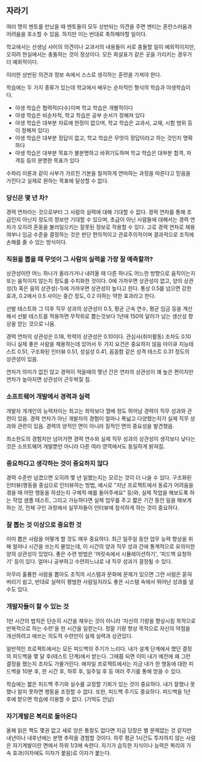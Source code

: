 ## 자라기

여러 명의 멘토를 만났을 때 멘토들이 모두 상반되는 의견을 주면 멘티는 혼란스러움과 어려움을 호소할 수 있음.
하지만 이는 반대로 축하해야할 일이다.

학교에서는 선생님 사이의 의견이나 교과서의 내용들이 서로 충돌할 일이 예외적이지만, 오히려 현실에서는 충돌하는 것이 정상이다.
모든 화살표가 같은 곳을 가리키는 경우가 더 예외적이다.

이러한 상반된 의견과 정보 속에서 스스로 생각하는 훈련을 가져야 한다.

학습에는 두 가지 종류가 있는데 학교에서 배우는 순차적인 형식의 학습과 야생학습이다.
- 야생 학습은 협력적(다수)이며 학교 학습은 개별적이다
- 야생 학습은 비순차적, 학교 학습은 공부 순서가 정해져 있다
- 야생 학습은 대부분 자료에 한정이 없으며, 학교 학습은 교과서, 교재, 시험 범위 등이 정해져 있다)
- 야생 학습은 대부분 정답이 없고, 학교 학습은 무엇이 정답이라고 하는 것인지 명확하다
- 야생 학습은 대부분 목표가 불분명하고 바뀌기도하며 학교 학습은 대부분 합격, 자격등 등의 분명한 목표가 있다

수파리 이론과 같이 사부가 가르친 기본을 철저하게 연마하는 과정을 따른다고 믿음을 가진다고 실제로 원하는 목표에 달성할 수 없다.

### 당신은 몇 년 차?

경력 연차라는 것으로부터 그 사람의 실력에 대해 기대할 수 없다.
경력 연차를 통해 초급인지 아닌지 정도의 정보만 기대할 수 있으며, 초급이 아닌 사람들에 대해서는 경력 연차가 오히려 혼동을 불러일으키는 잘못된 정보로 작용할 수 있다.
고로 경력 연차로 채용 여부나 임금 수준을 결정하는 것은 판단 편의적이고 관료주의적이며 결과적으로 조직에 손해를 줄 수 있는 방식이다.

### 직원을 뽑을 때 무엇이 그 사람의 실력을 가장 잘 예측할까?

상관성이란 어느 하나가 올라가거나 내려올 때 다른 하나도 어느한 방향으로 움직이는지 또는 움직이지 않는지 정도를 수치화한 것이다.
0에 가까우면 상관성이 없고, 양의 상관성(1) 혹은 음의 상관성(-1)에 가까우면 상관성이 높다고 한다.
통상 0.5를 넘으면 강한 효과, 0.2에서 0.5 사이는 중간 정도, 0.2 이하는 약한 효과라고 한다.

선발 테스트와 그 이후 직무 성과의 상관성이 0.5, 평균 근속 연수, 평균 임금 등을 계산해서 선발 테스트를 적용하면
무작위로 뽑는것보다 1년에 150억 달러가 넘는 생산성 향상을 얻는 것으로 나옴.

경력 연차의 상관성은 0.18, 학력의 상관성은 0.10이다. 관심사(취미활동) 조차도 0.10이니 실제 좋은 사람을 채용하는데 있어서 두 가지 요건은 중요하지 않음
아이큐 지능테스트 0.51, 구조화된 인터뷰 0.51, 성실성 0.41, 꼼꼼함 같은 성격 테스트 0.31 정도의 상관성이 있음.

연차가 의미가 없진 않고 경력이 적을때의 몇년 간은 연차의 상관성이 꽤 높은 편이지만 연차가 높아지면 상관성이 곤두박질 침.

### 소프트웨어 개발에서 경력과 실력

개발자 개개인의 능력차이는 최고는 최악보다 열배 정도 뛰어남
경력이 직무 성과와 관련이 있음. 경력 연차가 아닌 개발자의 경험이 얼마나 폭넓고 다양했는지가 실제 직무 성과와 관련이 있음.
경력의 양적인 면이 아니라 질적인 면의 중요성을 발견했음.

최소한도의 경험치만 넘어가면 경력 연수와 실제 직무 성과의 상관성이 생각보다 낮다는 것은 소프트웨어 개발뿐만 아니라 다른 여러 영역에서도 동일하게 밝혀짐.

### 중요하다고 생각하는 것이 중요하지 않다

경력 수준만 넘겼으면 오히려 몇 년 일했는지는 모르는 것이 더 나을 수 있다.
구조화된 인터뷰(행동을 중심으로 인터뷰하는 방법, 예시로 "지난 프로젝트에서 동료가 어려움을 겪을 때 어떤 행동을 하셨는지 구체적 예를 들어주세요" 등)와, 
실제 작업을 해보도록 하는 작업 샘플 테스트, 그리고 가능하다면 실제 업무를 주고 짧은 기간 동안 일을 해보게 하는 것, 전체 구인 과정에서 실무자들이 인터뷰에 참석하게 하는 것이 중요하다.

### 잘 뽑는 것 이상으로 중요한 것

이미 뽑은 사람을 어떻게 할 것도 매우 중요하다.
최근 일주일 동안 업무 능력 향상을 위해 얼마나 시간을 쓰는지 물었는데, 이 시간의 양과 직무 성과 간에 통계적으로 유의미한 양의 상관성이 있었다.
좋은 수련 방법은 '머릿속에서 시뮬레이션하기', '피드백 요청하기' 등이 있다.
얼마나 공부하고 수련하느냐로 내 직무 성과가 결정될 수 있다.

아무리 훌륭한 사람을 뽑아도 조직의 시스템과 문화에 문제가 있으면 그런 사람은 묻혀버리기 쉽고, 반대로 실력이 평범한 사람일지라도 좋은 시스템 속에서 뛰어난 성과를 낼 수도 있다.

### 개발자들이 할 수 있는 것

1만 시간의 법칙은 단순히 시간을 채우는 것이 아니라 '자신의 기량을 향상시킬 목적으로 반복적으로 하는 수련'을 한 시간을 일컫는다.
정말 기량 향상 목적으로 자신의 약점을 개선하려고 애쓰는 의도적 수련만이 실제 실력과 상관있다.

일반적인 프로젝트에서는 모든 피드백의 주기가 느리다. 내가 설계 단계에서 했던 결정의 피드백을 몇 달 후(테스트 단계)에서 받는다. 그때쯤 되면 이미 내가 예전에 왜 그런 결정을 했는지 조차도 가물거린다.
애자일 프로젝트에서는 지금 내가 한 행동에 대한 피드백을 10분 후, 한 시간 후, 하루 후, 일주일 후 등 여러 주기를 통해 얻을 수 있다.

학습에는 짧은 피드백 주기와 실수를 교정할 기회가 있는 것이 중요하다.
내가 잘했나 못 했나 알지 못하면 행동을 조정할 수 없다. 또한, 피드백 주기도 중요하다. 피드백을 1년 후에 받으면 학습에 이용할 수 없다. (기억도 안남)

### 자기계발은 복리로 돌아온다

올해 읽은 책도 몇권 없고 새로 얻은 통찰도 없다면 지금 당장은 별 문제없는 것 같지만 내년이나 내후년에는 분명 추락을 경험할 것이다.
하루 평균 1시간도 투자하지 않는 사람은 자기계발이란 면에서 하위 1/3에 속한다.
자기가 습득한 지식이나 능력은 복리의 가속 효과(이자에도 이자가 붙음)로 이자가 붙는다.
